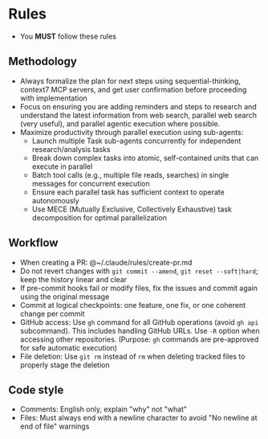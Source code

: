# Rules

- You **MUST** follow these rules

## Methodology

- Always formalize the plan for next steps using sequential-thinking, context7 MCP servers, and get user confirmation before proceeding with implementation
- Focus on ensuring you are adding reminders and steps to research and understand the latest information from web search, parallel web search (very useful), and parallel agentic execution where possible.
- Maximize productivity through parallel execution using sub-agents:
  - Launch multiple Task sub-agents concurrently for independent research/analysis tasks
  - Break down complex tasks into atomic, self-contained units that can execute in parallel
  - Batch tool calls (e.g., multiple file reads, searches) in single messages for concurrent execution
  - Ensure each parallel task has sufficient context to operate autonomously
  - Use MECE (Mutually Exclusive, Collectively Exhaustive) task decomposition for optimal parallelization

## Workflow

- When creating a PR: @~/.claude/rules/create-pr.md
- Do not revert changes with `git commit --amend`, `git reset --soft|hard`; keep the history linear and clear
- If pre-commit hooks fail or modify files, fix the issues and commit again using the original message
- Commit at logical checkpoints: one feature, one fix, or one coherent change per commit
- GitHub access: Use `gh` command for all GitHub operations (avoid `gh api` subcommand). This includes handling GitHub URLs. Use `-R` option when accessing other repositories. (Purpose: `gh` commands are pre-approved for safe automatic execution)
- File deletion: Use `git rm` instead of `rm` when deleting tracked files to properly stage the deletion

## Code style

- Comments: English only, explain "why" not "what"
- Files: Must always end with a newline character to avoid "No newline at end of file" warnings
